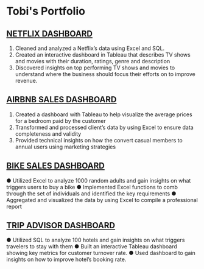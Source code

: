 # Tobi's Portfolio 

## [NETFLIX DASHBOARD](https://public.tableau.com/app/profile/oluwatobi.akioye/viz/NetflixDashboard_16817672888930/Dashboard1)
1.	Cleaned and analyzed a Netflix’s data using Excel and SQL.
2. 	Created an interactive dashboard in Tableau that describes TV shows and movies with their duration, ratings, genre and description
3. 	Discovered insights on top performing TV shows and movies to understand where the business should focus their efforts on to improve revenue.

## [AIRBNB SALES DASHBOARD](https://public.tableau.com/app/profile/oluwatobi.akioye/viz/AirBnBFullProject_16811634421610/Dashboard1) 	
1.	Created a dashboard with Tableau to help visualize the average prices for a bedroom paid by the customer 
2.	Transformed and processed client’s data by using Excel to ensure data completeness and validity
3.	Provided technical insights on how the convert casual members to annual users using marketing strategies

## [BIKE SALES DASHBOARD]()
●	Utilized Excel to analyze 1000 random adults and gain insights on what triggers users to buy a bike
●	Implemented Excel functions to comb through the set of individuals and identified the key requirements 
●	Aggregated and visualized the data by using Excel to compile a professional report

## [TRIP ADVISOR DASHBOARD]()
●	Utilized SQL to analyze 100 hotels and gain insights on what triggers travelers to stay with them
●	Built an interactive Tableau dashboard showing key metrics for customer turnover rate.
●	Used dashboard to gain insights on how to improve hotel’s booking rate. 
